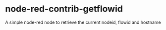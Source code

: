 # node-red-contrib-getflowid
A simple node-red node to retrieve the current nodeid, flowid and hostname
